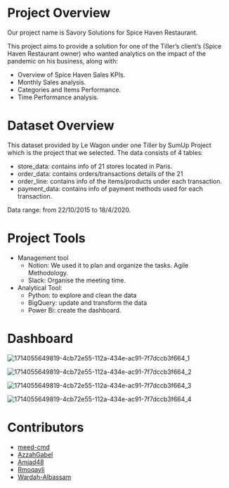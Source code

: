 # Project Overview
Our project name is Savory Solutions for Spice Haven Restaurant.

This project aims to provide a solution for one of the Tiller’s client’s (Spice Haven Restaurant owner) who wanted analytics on the impact of the pandemic on his business, along with:

* Overview of Spice Haven Sales KPIs.
* Monthly Sales analysis.
* Categories and Items Performance.
* Time Performance analysis.
# Dataset Overview 
This dataset provided by Le Wagon under one Tiller by SumUp Project which is the project that we selected.
The data consists of 4 tables:
*  store_data: contains info of 21 stores located in Paris.
*  order_data: contains orders/transactions details of the 21
*  order_line: contains info of the items/products under each transaction.
*  payment_data: contains info of payment methods used for each transaction.

Data range: from 22/10/2015 to 18/4/2020.

# Project Tools
*  Management tool
   *  Notion: We used it to plan and organize the tasks.
      Agile Methodology.
   * Slack: Organise the meeting time.
*  Analytical Tool:      
   *  Python: to explore and clean the data
   *  BigQuery: update and transform the data
   *  Power Bi: create the dashboard.
# Dashboard
![1714055649819-4cb72e55-112a-434e-ac91-7f7dccb3f664_1](https://github.com/meed-cmd/Tiller-s-Restaurant-Analytics/assets/158777672/edba3058-b123-4e13-bd06-28fe6f2f2607)

![1714055649819-4cb72e55-112a-434e-ac91-7f7dccb3f664_2](https://github.com/meed-cmd/Tiller-s-Restaurant-Analytics/assets/158777672/3b0db717-e722-4bda-a9cd-01ae0c8d4249)

![1714055649819-4cb72e55-112a-434e-ac91-7f7dccb3f664_3](https://github.com/meed-cmd/Tiller-s-Restaurant-Analytics/assets/158777672/7b84a3b1-a7bb-499d-adad-e634f3d015c8)

![1714055649819-4cb72e55-112a-434e-ac91-7f7dccb3f664_4](https://github.com/meed-cmd/Tiller-s-Restaurant-Analytics/assets/158777672/fd8caae4-93b4-4c99-8852-c0533f3a4c17)


# Contributors
*  [meed-cmd](https://www.github.com/meed-cmd)
*  [AzzahGabel](https://www.github.com/AzzahGabel)
*  [Amjad48](https://www.github.com/Amjad48)
*  [Rmoqayli](https://www.github.com/Rmoqayli)
*  [Wardah-Albassam](https://www.github.com/Wardah-Albassam)

 



 
